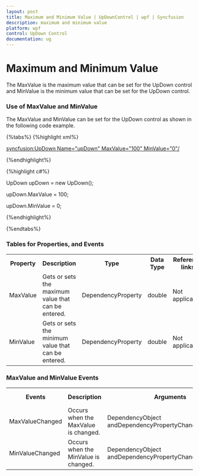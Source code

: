 ```yaml
---
layout: post
title: Maximum and Minimum Value | UpDownControl | wpf | Syncfusion
description: maximum and minimum value
platform: wpf
control: UpDown Control
documentation: ug
---
```


# Maximum and Minimum Value

The MaxValue is the maximum value that can be set for the UpDown control and MinValue is the minimum value that can be set for the UpDown control.

### Use of MaxValue and MinValue

The MaxValue and MinValue can be set for the UpDown control as shown in the following code example.


{%tabs%}
{%highlight xml%}

<syncfusion:UpDown Name="upDown" MaxValue="100" MinValue="0"/>

{%endhighlight%}

{%highlight c#%}

UpDown upDown = new UpDown();

upDown.MaxValue = 100;

upDown.MinValue = 0;

{%endhighlight%}

{%endtabs%}

### Tables for Properties, and Events



<table>
<tr>
<th>
Property </th><th>
Description </th><th>
Type </th><th>
Data Type</th><th>
Reference links</th></tr>
<tr>
<td>
MaxValue</td><td>
Gets or sets the maximum value that can be entered.</td><td>
DependencyProperty</td><td>
double</td><td>
Not applicable.</td></tr>
<tr>
<td>
MinValue</td><td>
Gets or sets the minimum value that can be entered.</td><td>
DependencyProperty</td><td>
double</td><td>
Not applicable.</td></tr>
</table>

### MaxValue and MinValue Events

<table>
<tr>
<th>
Events</th><th>
Description</th><th>
Arguments</th><th>
Type</th><th>
Reference links</th></tr>
<tr>
<td>
MaxValueChanged</td><td>
Occurs when the MaxValue is changed.</td><td>
DependencyObject andDependencyPropertyChangedEventArgs.</td><td>
PropertyChangedCallback</td><td>
Not applicable.</td></tr>
<tr>
<td>
MinValueChanged</td><td>
Occurs when the MinValue is changed.</td><td>
DependencyObject andDependencyPropertyChangedEventArgs. </td><td>
PropertyChangedCallback</td><td>
Not applicable.</td></tr>
</table>


